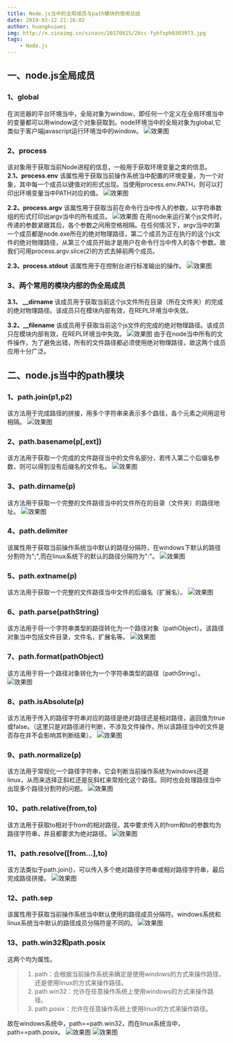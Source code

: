 ```yaml
---
title: Node.js当中的全局成员与path模块的使用总结
date: 2019-03-12 21:16:02
author: huangkuiwei
img: http://n.sinaimg.cn/sinacn/20170615/26cc-fyhfxph0303973.jpg
tags: 
    - Node.js
---
```

## 一、node.js全局成员
### 1、global
在浏览器的平台环境当中，全局对象为window，即任何一个定义在全局环境当中的变量都可以用window这个对象获取到。node环境当中的全局对象为global,它类似于客户端javascript运行环境当中的window。
![效果图](/medias/postimages/27.png "效果图")

### 2、process
该对象用于获取当前Node进程的信息，一般用于获取环境变量之类的信息。
**2.1、process.env**
该属性用于获取当前操作系统当中配置的环境变量，为一个对象，其中每一个成员以键值对的形式出现。当使用process.env.PATH，则可以打印出环境变量当中PATH对应的值。
![效果图](/medias/postimages/28.png "效果图")

**2.2、process.argv**
该属性用于获取当前在命令行当中传入的参数，以字符串数组的形式打印出argv当中的所有成员。
![效果图](/medias/postimages/29.png "效果图")
在用node来运行某个js文件时，传递的参数紧跟其后，各个参数之间用空格相隔。在任何情况下，argv当中的第一个成员都是node.exe所在的绝对物理路径，第二个成员为正在执行的这个js文件的绝对物理路径，从第三个成员开始才是用户在命令行当中传入的各个参数。故我们可用process.argv.slice(2)的方式去掉前两个成员。

**2.3、process.stdout**
该属性用于在控制台进行标准输出的操作。
![效果图](/medias/postimages/30.png "效果图")

### 3、两个常用的模块内部的伪全局成员
**3.1、 __dirname**
该成员用于获取当前这个js文件所在目录（所在文件夹）的完成的绝对物理路径。该成员只在模块内部有效，在REPL环境当中失效。

**3.2、__filename**
该成员用于获取当前这个js文件的完成的绝对物理路径。该成员只在模块内部有效，在REPL环境当中失效。
![效果图](/medias/postimages/31.png "效果图")
由于在node当中所有的文件操作，为了避免出错，所有的文件路径都必须使用绝对物理路径，故这两个成员应用十分广泛。

## 二、node.js当中的path模块
### 1、path.join(p1,p2)
该方法用于完成路径的拼接，用多个字符串来表示多个路径，各个元素之间用逗号相隔。
![效果图](/medias/postimages/32.png "效果图")

### 2、path.basename(p[,ext])
该方法用于获取一个完成的文件路径当中的文件名部分，若传入第二个后缀名参数，则可以得到没有后缀名的文件名。
![效果图](/medias/postimages/33.png "效果图")

### 3、path.dirname(p)
该方法用于获取一个完整的文件路径当中的文件所在的目录（文件夹）的路径地址。
![效果图](/medias/postimages/34.png "效果图")

### 4、path.delimiter
该属性用于获取当前操作系统当中默认的路径分隔符，在windows下默认的路径分割符为";",而在linux系统下的默认的路径分隔符为":"。
![效果图](/medias/postimages/35.png "效果图")

### 5、path.extname(p)
该方法用于获取一个完整的文件路径当中文件的后缀名（扩展名）。
![效果图](/medias/postimages/36.png "效果图")

### 6、path.parse(pathString)
该方法用于将一个字符串类型的路径转化为一个路径对象（pathObject）。该路径对象当中包括文件目录，文件名，扩展名等。
![效果图](/medias/postimages/37.png "效果图")

### 7、path.format(pathObject)
该方法用于将一个路径对象转化为一个字符串类型的路径（pathString）。
![效果图](/medias/postimages/38.png "效果图")

### 8、path.isAbsolute(p)
该方法用于传入的路径字符串对应的路径是绝对路径还是相对路径，返回值为true或false。（这里只是对路径进行判断，不涉及文件操作，所以该路径当中的文件是否存在并不会影响其判断结果）。
![效果图](/medias/postimages/39.png "效果图")

### 9、path.normalize(p)
该方法用于常规化一个路径字符串，它会判断当前操作系统为windows还是linux，从而来选择正斜杠还是反斜杠来常规化这个路径。同时也会处理路径当中出现多个路径分割符的问题。
![效果图](/medias/postimages/40.png "效果图")

### 10、path.relative(from,to)
该方法用于获取to相对于from的相对路径，其中要求传入的from和to的参数均为路径字符串，并且都要求为绝对路径。
![效果图](/medias/postimages/41.png "效果图")

### 11、path.resolve([from...],to)
该方法类似于path.join()，可以传入多个绝对路径字符串或相对路径字符串，最后完成路径拼接。
![效果图](/medias/postimages/42.png "效果图")

### 12、path.sep
该属性用于获取当前操作系统当中默认使用的路径成员分隔符。windows系统和linux系统当中默认的路径成员分隔符是不同的。
![效果图](/medias/postimages/43.png "效果图")

### 13、path.win32和path.posix
这两个均为属性。
> 1. path：会根据当前操作系统来确定是使用windows的方式来操作路径，还是使用linux的方式来操作路径。
> 2. path.win32：允许在任意操作系统上使用windows的方式来操作路径。
> 3. path.posix：允许在任意操作系统上使用linux的方式来操作路径。

故在windows系统中，path==path.win32，而在linux系统当中，path==path.posix。
![效果图](/medias/postimages/44.png "效果图")
![效果图](/medias/postimages/45.png "效果图")





